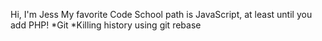 Hi, I'm Jess
My favorite Code School path is JavaScript, at least until you add PHP!
*Git
*Killing history using git rebase
